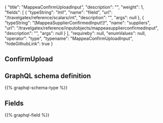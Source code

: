 {
  "title": "MappeaConfirmUploadInput",
  "description": "",
  "weight": 1,
  "fields": [
    {
      "typeString": "Int!",
      "name": "fileId",
      "url": "/travelgatex/reference/scalars/int",
      "description": "",
      "args": null
    },
    {
      "typeString": "[MappeaSupplierConfirmedInput!]!",
      "name": "suppliers",
      "url": "/travelgatex/reference/inputobjects/mappeasupplierconfirmedinput",
      "description": "",
      "args": null
    }
  ],
  "requireby": null,
  "enumValues": null,
  "operator": "type",
  "typename": "MappeaConfirmUploadInput",
  "hideGithubLink": true
}
## ConfirmUpload
## GraphQL schema definition

{{% graphql-schema-type %}}

## Fields

{{% graphql-field %}}
